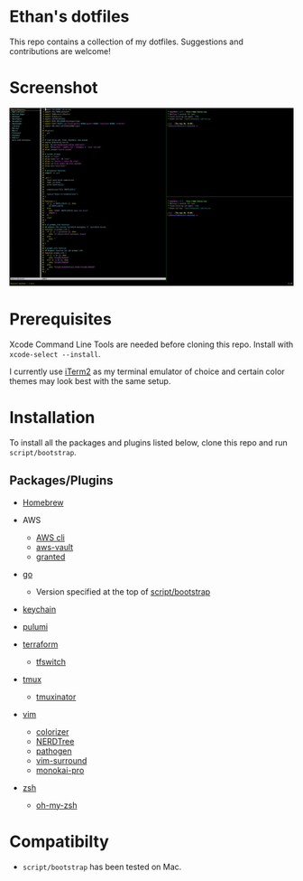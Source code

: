# Ethan's dotfiles

This repo contains a collection of my dotfiles. Suggestions and contributions are welcome!

# Screenshot
![screenshot](src/screenshot.png)

# Prerequisites

Xcode Command Line Tools are needed before cloning this repo. Install with `xcode-select --install`.

I currently use [iTerm2](https://iterm2.com/) as my terminal emulator of choice and certain color themes may look best with the same setup.

# Installation

To install all the packages and plugins listed below, clone this repo and run `script/bootstrap`.

## Packages/Plugins

* [Homebrew](https://brew.sh)

* AWS
  * [AWS cli](https://aws.amazon.com/cli/)
  * [aws-vault](https://github.com/99designs/aws-vault)
  * [granted](https://docs.commonfate.io/granted/introduction)

* [go](https://golang.org/)
  * Version specified at the top of [script/bootstrap](script/bootstrap)

* [keychain](https://packages.ubuntu.com/bionic/keychain)

* [pulumi](https://www.pulumi.com)

* [terraform](https://terraform.io)
  * [tfswitch](https://tfswitch.warrensbox.com/)

* [tmux](https://packages.ubuntu.com/bionic/tmux)
  * [tmuxinator](https://github.com/tmuxinator/tmuxinator)

* [vim](https://packages.ubuntu.com/bionic/vim)
  * [colorizer](https://github.com/lilydjwg/colorizer)
  * [NERDTree](https://github.com/scrooloose/nerdtree)
  * [pathogen](https://github.com/tpope/vim-pathogen)
  * [vim-surround](https://github.com/tpope/vim-surround)
  * [monokai-pro](https://github.com/phanviet/vim-monokai-pro)

* [zsh](https://packages.ubuntu.com/bionic/zsh)
  * [oh-my-zsh](https://github.com/robbyrussell/oh-my-zsh)

# Compatibilty
* `script/bootstrap` has been tested on Mac.
